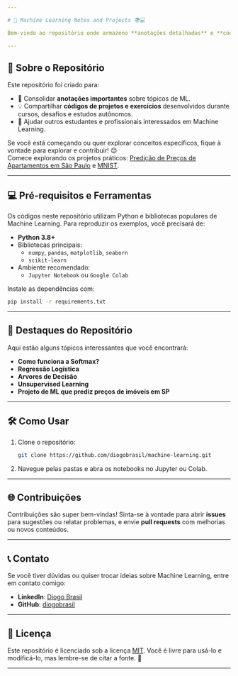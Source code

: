 ```yaml
---

# 🚀 Machine Learning Notes and Projects 📚💻

Bem-vindo ao repositório onde armazeno **anotações detalhadas** e **códigos práticos** que desenvolvi durante meus estudos em **Machine Learning (ML)**. Aqui você encontrará uma mistura de teoria, exemplos práticos e insights úteis para quem também está aprendendo ou quer revisitar conceitos importantes.

---
```


## 📑 Sobre o Repositório

Este repositório foi criado para:
- 📘 Consolidar **anotações importantes** sobre tópicos de ML.
- 💡 Compartilhar **códigos de projetos e exercícios** desenvolvidos durante cursos, desafios e estudos autônomos.
- 🤝 Ajudar outros estudantes e profissionais interessados em Machine Learning.

Se você está começando ou quer explorar conceitos específicos, fique à vontade para explorar e contribuir! 😊  
Comece explorando os projetos práticos: [Predição de Preços de Apartamentos em São Paulo](./apartment_price_prediction/apartment_price_prediction.ipynb) e [MNIST](./mnist/mnist.ipynb).

---

## 💻 Pré-requisitos e Ferramentas

Os códigos neste repositório utilizam Python e bibliotecas populares de Machine Learning. Para reproduzir os exemplos, você precisará de:

- **Python 3.8+**
- Bibliotecas principais:
  - `numpy`, `pandas`, `matplotlib`, `seaborn`
  - `scikit-learn`
- Ambiente recomendado:
  - `Jupyter Notebook` ou `Google Colab`

Instale as dependências com:
```bash
pip install -r requirements.txt
```

---

## 🌟 Destaques do Repositório

Aqui estão alguns tópicos interessantes que você encontrará:

- **Como funciona a Softmax?**
- **Regressão Logística**
- **Arvores de Decisão**
- **Unsupervised Learning**
- **Projeto de ML que prediz preços de imóveis em SP**

---

## 🛠️ Como Usar

1. Clone o repositório:
   ```bash
   git clone https://github.com/diogobrasil/machine-learning.git
   ```
2. Navegue pelas pastas e abra os notebooks no Jupyter ou Colab.

---

## 🌐 Contribuições

Contribuições são super bem-vindas! Sinta-se à vontade para abrir **issues** para sugestões ou relatar problemas, e envie **pull requests** com melhorias ou novos conteúdos.

---

## 📞 Contato

Se você tiver dúvidas ou quiser trocar ideias sobre Machine Learning, entre em contato comigo:

- **LinkedIn**: [Diogo Brasil](https://www.linkedin.com/in/diogo-brasil-da-silva-b55482257)
- **GitHub**: [diogobrasil](https://github.com/diogobrasil)

---

## 📜 Licença

Este repositório é licenciado sob a licença [MIT](LICENSE). Você é livre para usá-lo e modificá-lo, mas lembre-se de citar a fonte. 🌟

---
